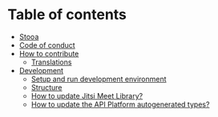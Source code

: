 # Table of contents

* [Stooa][home]
* [Code of conduct][conduct]
* [How to contribute][contribute]
  * [Translations][translations]
* [Development][development]
  * [Setup and run development environment][setup-environment]
  * [Structure][structure]
  * [How to update Jitsi Meet Library?][update-jitsi-lib]
  * [How to update the API Platform autogenerated types?][update-api-platform-types]

[home]: README.md
[conduct]: CODE_OF_CONDUCT.md
[contribute]: CONTRIBUTING.md
[development]: docs/development/development.md
[setup-environment]: docs/development/setup-environment.md
[structure]: docs/development/structure.md
[update-jitsi-lib]: docs/development/update-jitsi-lib.md
[update-api-platform-types]: docs/development/update-api-platform-types.md
[translations]: docs/contributing/translations.md
